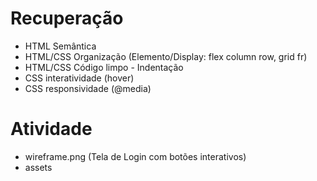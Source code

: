 # Recuperação
- HTML Semântica
- HTML/CSS Organização (Elemento/Display: flex column row, grid fr)
- HTML/CSS Código limpo - Indentação
- CSS interatividade (hover)
- CSS responsividade (@media)
# Atividade
- wireframe.png (Tela de Login com botões interativos)
- assets